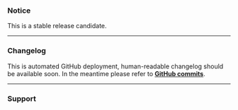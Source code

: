 ### Notice

This is a stable release candidate.

---

### Changelog

This is automated GitHub deployment, human-readable changelog should be available soon. In the meantime please refer to **[GitHub commits](https://github.com/Sniper677/ASF_ItemDropper/commits/master)**.

---

### Support
